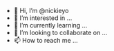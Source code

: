 - 👋 Hi, I’m @nickieyo
- 👀 I’m interested in ...
- 🌱 I’m currently learning ...
- 💞️ I’m looking to collaborate on ...
- 📫 How to reach me ...

<!---
nickieyo/nickieyo is a ✨ special ✨ repository because its `README.md` (this file) appears on your GitHub profile.
You can click the Preview link to take a look at your changes.
--->
